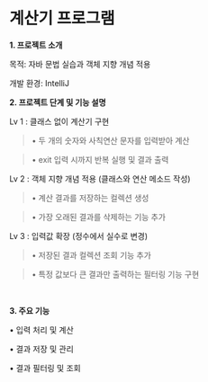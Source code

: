 # 계산기 프로그램

**1. 프로젝트 소개**

목적: 자바 문법 실습과 객체 지향 개념 적용

개발 환경: IntelliJ
<br>

**2. 프로젝트 단계 및 기능 설명**

Lv 1 : 클래스 없이 계산기 구현

> • 두 개의 숫자와 사칙연산 문자를 입력받아 계산

> • exit 입력 시까지 반복 실행 및 결과 출력

Lv 2 : 객체 지향 개념 적용 (클래스와 연산 메소드 작성)

> • 계산 결과를 저장하는 컬렉션 생성

> • 가장 오래된 결과를 삭제하는 기능 추가

Lv 3 : 입력값 확장 (정수에서 실수로 변경)

> • 저장된 결과 컬렉션 조회 기능 추가

> • 특정 값보다 큰 결과만 출력하는 필터링 기능 구현
<br>

**3. 주요 기능**

• 입력 처리 및 계산

• 결과 저장 및 관리

• 결과 필터링 및 조회
